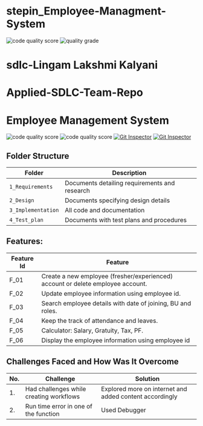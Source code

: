 # stepin_Employee-Managment-System
![code quality score](https://www.code-inspector.com/project/27769/score/svg)
![quality grade](https://www.code-inspector.com/project/27769/status/svg)

# sdlc-Lingam Lakshmi Kalyani
# Applied-SDLC-Team-Repo

# Employee Management System


![code quality score](https://www.code-inspector.com/project/27743/score/svg) ![code quality score](https://www.code-inspector.com/project/27743/status/svg) [![Git Inspector](https://github.com/Kalyanimaddhala/Stepin_Calendar/actions/workflows/gitinspector.yml/badge.svg)](https://github.com/Kalyanimaddhala/Stepin_Calendar/actions/workflows/gitinspector.yml)
[![Git Inspector](https://github.com/Kalyanimaddhala/Stepin_Calendar/actions/workflows/gitinspector.yml/badge.svg)](https://github.com/Kalyanimaddhala/Stepin_Calendar/actions/workflows/gitinspector.yml)
## Folder Structure
Folder             | Description
-------------------| -----------------------------------------
`1_Requirements`   | Documents detailing requirements and research
`2_Design`         | Documents specifying design details
`3_Implementation` | All code and documentation
`4_Test_plan`      | Documents with test plans and procedures


## Features: 

| Feature Id | Feature |
| -----------|---------|
|F_01| Create a new employee (fresher/experienced) account or delete employee account. |
|F_02| Update employee information using employee id.  |
|F_03| Search employee details with date of joining, BU and roles.  |
|F_04| Keep the track of attendance and leaves. |
|F_05| Calculator: Salary, Gratuity, Tax, PF. |
|F_06| Display the employee information using employee id |


## Challenges Faced and How Was It Overcome

| No. | Challenge | Solution
|-----|-----------|--------
|1. | Had challenges while creating workflows  |  Explored more on internet and added content accordingly |
|2. | Run time error in one of the function | Used Debugger |



